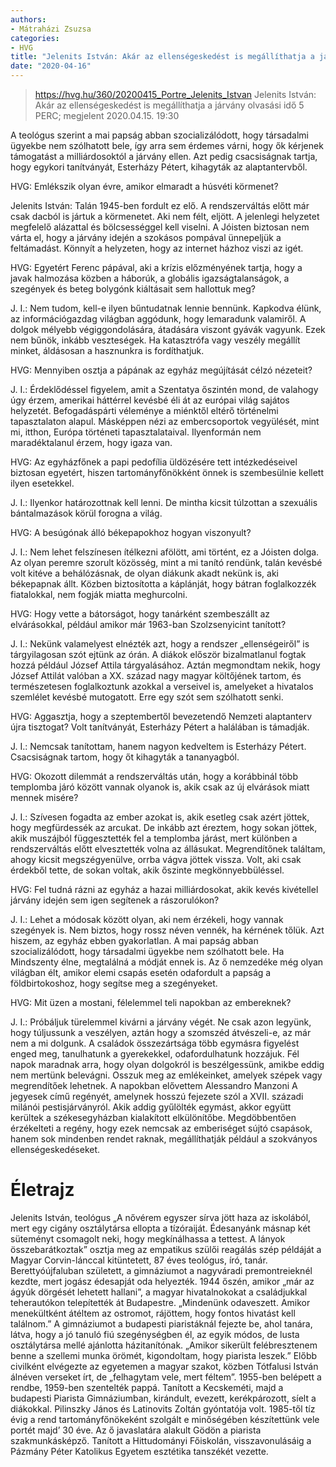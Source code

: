 ```yaml
---
authors: 
- Mátraházi Zsuzsa
categories: 
- HVG
title: "Jelenits István: Akár az ellenségeskedést is megállíthatja a járvány"
date: "2020-04-16"
---
```

 
> https://hvg.hu/360/20200415_Portre_Jelenits_Istvan
> Jelenits István: Akár az ellenségeskedést is megállíthatja a járvány
> olvasási idő 5 PERC; megjelent 2020.04.15. 19:30

A teológus szerint a mai papság abban szocializálódott, hogy társadalmi ügyekbe nem szólhatott bele, így arra sem érdemes várni, hogy ők kérjenek támogatást a milliárdosoktól a járvány ellen. Azt pedig csacsiságnak tartja, hogy egykori tanítványát, Esterházy Pétert, kihagyták az alaptantervből.



HVG: Emlékszik olyan évre, amikor elmaradt a húsvéti körmenet?

Jelenits István: Talán 1945-ben fordult ez elő. A rendszerváltás előtt már csak dacból is jártuk a körmenetet. Aki nem félt, eljött. A jelenlegi helyzetet megfelelő alázattal és bölcsességgel kell viselni. A Jóisten biztosan nem várta el, hogy a járvány idején a szokásos pompával ünnepeljük a feltámadást. Könnyít a helyzeten, hogy az internet házhoz viszi az igét.

HVG: Egyetért Ferenc pápával, aki a krízis előzményének tartja, hogy a javak halmozása közben a háborúk, a globális igazságtalanságok, a szegények és beteg bolygónk kiáltásait sem hallottuk meg?

J. I.: Nem tudom, kell-e ilyen bűntudatnak lennie bennünk. Kapkodva élünk, az információgazdag világban aggódunk, hogy lemaradunk valamiről. A dolgok mélyebb végiggondolására, átadására viszont gyávák vagyunk. Ezek nem bűnök, inkább veszteségek. Ha katasztrófa vagy veszély megállít minket, áldásosan a hasznunkra is fordíthatjuk.


HVG: Mennyiben osztja a pápának az egyház megújítását célzó nézeteit?

J. I.: Érdeklődéssel figyelem, amit a Szentatya őszintén mond, de valahogy úgy érzem, amerikai háttérrel kevésbé éli át az európai világ sajátos helyzetét. Befogadáspárti véleménye a miénktől eltérő történelmi tapasztalaton alapul. Másképpen nézi az embercsoportok vegyülését, mint mi, itthon, Európa történeti tapasztalataival. Ilyenformán nem maradéktalanul érzem, hogy igaza van.

HVG: Az egyházfőnek a papi pedofília üldözésére tett intézkedéseivel biztosan egyetért, hiszen tartományfőnökként önnek is szembesülnie kellett ilyen esetekkel.

J. I.: Ilyenkor határozottnak kell lenni. De mintha kicsit túlzottan a szexuális bántalmazások körül forogna a világ.

HVG: A besúgónak álló békepapokhoz hogyan viszonyult?

J. I.: Nem lehet felszínesen ítélkezni afölött, ami történt, ez a Jóisten dolga. Az olyan peremre szorult közösség, mint a mi tanító rendünk, talán kevésbé volt kitéve a behálózásnak, de olyan diákunk akadt nekünk is, aki békepapnak állt. Közben biztosította a káplánját, hogy bátran foglalkozzék fiatalokkal, nem fogják miatta meghurcolni.

HVG: Hogy vette a bátorságot, hogy tanárként szembeszállt az elvárásokkal, például amikor már 1963-ban Szolzsenyicint tanított?

J. I.: Nekünk valamelyest elnézték azt, hogy a rendszer „ellenségeiről” is tárgyilagosan szót ejtünk az órán. A diákok először bizalmatlanul fogtak hozzá például József Attila tárgyalásához. Aztán megmondtam nekik, hogy József Attilát valóban a XX. század nagy magyar költőjének tartom, és természetesen foglalkoztunk azokkal a verseivel is, amelyeket a hivatalos szemlélet kevésbé mutogatott. Erre egy szót sem szólhatott senki.

HVG: Aggasztja, hogy a szeptembertől bevezetendő Nemzeti alaptanterv újra tisztogat? Volt tanítványát, Esterházy Pétert a halálában is támadják.

J. I.: Nemcsak tanítottam, hanem nagyon kedveltem is Esterházy Pétert. Csacsiságnak tartom, hogy őt kihagyták a tananyagból.

HVG: Okozott dilemmát a rendszerváltás után, hogy a korábbinál több templomba járó között vannak olyanok is, akik csak az új elvárások miatt mennek misére?

J. I.: Szívesen fogadta az ember azokat is, akik esetleg csak azért jöttek, hogy megfürdessék az arcukat. De inkább azt éreztem, hogy sokan jöttek, akik muszájból függesztették fel a templomba járást, mert különben a rendszerváltás előtt elvesztették volna az állásukat. Megrendítőnek találtam, ahogy kicsit megszégyenülve, orrba vágva jöttek vissza. Volt, aki csak érdekből tette, de sokan voltak, akik őszinte megkönnyebbüléssel.

HVG: Fel tudná rázni az egyház a hazai milliárdosokat, akik kevés kivétellel járvány idején sem igen segítenek a rászorulókon?

J. I.: Lehet a módosak között olyan, aki nem érzékeli, hogy vannak szegények is. Nem biztos, hogy rossz néven vennék, ha kérnének tőlük. Azt hiszem, az egyház ebben gyakorlatlan. A mai papság abban szocializálódott, hogy társadalmi ügyekbe nem szólhatott bele. Ha Mindszenty élne, megtalálná a módját ennek is. Az ő nemzedéke még olyan világban élt, amikor elemi csapás esetén odafordult a papság a földbirtokoshoz, hogy segítse meg a szegényeket.


HVG: Mit üzen a mostani, félelemmel teli napokban az embereknek?

J. I.: Próbáljuk türelemmel kivárni a járvány végét. Ne csak azon legyünk, hogy túljussunk a veszélyen, aztán hogy a szomszéd átvészeli-e, az már nem a mi dolgunk. A családok összezártsága több egymásra figyelést enged meg, tanulhatunk a gyerekekkel, odafordulhatunk hozzájuk. Fél napok maradnak arra, hogy olyan dolgokról is beszélgessünk, amikbe eddig nem mertünk belevágni. Osszuk meg az emlékeinket, amelyek szépek vagy megrendítőek lehetnek. A napokban elővettem Alessandro Manzoni A jegyesek című regényét, amelynek hosszú fejezete szól a XVII. századi milánói pestisjárványról. Akik addig gyűlölték egymást, akkor együtt kerültek a székesegyházban kialakított elkülönítőbe. Megdöbbentően érzékelteti a regény, hogy ezek nemcsak az emberiséget sújtó csapások, hanem sok mindenben rendet raknak, megállíthatják például a szokványos ellenségeskedéseket.

# Életrajz

Jelenits István, teológus
„A nővérem egyszer sírva jött haza az iskolából, mert egy cigány osztálytársa ellopta a tízóraiját. Édesanyánk másnap két süteményt csomagolt neki, hogy megkínálhassa a tettest. A lányok összebarátkoztak”  osztja meg az empatikus szülői reagálás szép példáját a Magyar Corvin-lánccal kitüntetett, 87 éves teológus, író, tanár. Berettyóújfaluban született, a gimnáziumot a nagyváradi premontreieknél kezdte, mert jogász édesapját oda helyezték. 1944 őszén, amikor „már az ágyúk dörgését lehetett hallani”, a magyar hivatalnokokat a családjukkal teherautókon telepítették át Budapestre. „Mindenünk odaveszett. Amikor menekültként átéltem az ostromot, rájöttem, hogy fontos hivatást kell találnom.” A gimnáziumot a budapesti piaristáknál fejezte be, ahol tanára, látva, hogy a jó tanuló fiú szegénységben él, az egyik módos, de lusta osztálytársa mellé ajánlotta házitanítónak. „Amikor sikerült felébresztenem benne a szellemi munka örömét, kigondoltam, hogy piarista leszek.” Előbb civilként elvégezte az egyetemen a magyar szakot, közben Tótfalusi István álnéven verseket írt, de „felhagytam vele, mert féltem”. 1955-ben belépett a rendbe, 1959-ben szentelték pappá. Tanított a Kecskeméti, majd a budapesti Piarista Gimnáziumban, kirándult, evezett, kerékpározott, síelt a diákokkal. Pilinszky János és Latinovits Zoltán gyóntatója volt. 1985-től tíz évig a rend tartományfőnökeként szolgált  e minőségében készítettünk vele portét majd’ 30 éve. Az ő javaslatára alakult Gödön a piarista szakmunkásképző. Tanított a Hittudományi Főiskolán, visszavonulásáig a Pázmány Péter Katolikus Egyetem esztétika tanszékét vezette.
